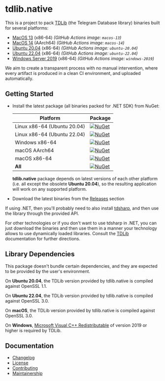 tdlib.native
============

This is a project to pack [TDLib][tdlib] (the Telegram Database library) binaries built for several platforms:

- [MacOS 13][spec.macos-13] (x86-64) _(GitHub Actions image: `macos-13`)_
- [MacOS 14][spec.macos-14] (AArch64) _(GitHub Actions image: `macos-14`)_
- [Ubuntu 20.04][spec.ubuntu-20.04] (x86-64) _(GitHub Actions image: `ubuntu-20.04`)_
- [Ubuntu 22.04][spec.ubuntu-22.04] (x86-64) _(GitHub Actions image: `ubuntu-22.04`)_
- [Windows Server 2019][spec.windows] (x86-64) _(GitHub Actions image: `windows-2019`)_

We aim to create a transparent process with no manual intervention, where every artifact is produced in a clean CI environment, and uploaded automatically.

Getting Started
---------------

- Install the latest package (all binaries packed for .NET SDK) from NuGet:

  | Platform                    | Package                                                                              |
  |-----------------------------|--------------------------------------------------------------------------------------|
  | Linux x86-64 (Ubuntu 20.04) | [![NuGet][badge.tdlib.native.ubuntu-20.04-x64]][nuget.tdlib.native.ubuntu-20.04-x64] |
  | Linux x86-64 (Ubuntu 22.04) | [![NuGet][badge.tdlib.native.linux-x64]][nuget.tdlib.native.linux-x64]               |
  | Windows x86-64              | [![NuGet][badge.tdlib.native.win-x64]][nuget.tdlib.native.win-x64]                   |
  | macOS AArch64               | [![NuGet][badge.tdlib.native.osx-arm64]][nuget.tdlib.native.osx-arm64]               |
  | macOS x86-64                | [![NuGet][badge.tdlib.native.osx-x64]][nuget.tdlib.native.osx-x64]                   |
  | **All**                     | [![NuGet][badge.tdlib.native]][nuget.tdlib.native]                                   |

  **tdlib.native** package depends on latest versions of each other platform (i.e. all except the obsolete **Ubuntu 20.04**), so the resulting application will work on any supported platform.

- Download the latest binaries from the [Releases][releases] section

If using .NET, then you'll probably need to also install [tdsharp][], and then use the library through the provided API.

For other technologies or if you don't want to use tdsharp in .NET, you can just download the binaries and then use them in a manner your technology allows to use dynamically loaded libraries. Consult the [TDLib][tdlib] documentation for further directions.

Library Dependencies
--------------------
This package doesn't bundle certain dependencies, and they are expected to be provided by the user's environment.

On **Ubuntu 20.04**, the TDLib version provided by tdlib.native is compiled against OpenSSL 1.1.

On **Ubuntu 22.04**, the TDLib version provided by tdlib.native is compiled against OpenSSL 3.0.

On **macOS**, the TDLib version provided by tdlib.native is compiled against OpenSSL 3.0.

On **Windows**, [Microsoft Visual C++ Redistributable][cpp.redist] of version 2019 or higher is required by TDLib.

Documentation
-------------

- [Changelog][docs.changelog]
- [License][docs.license]
- [Contributing][docs.contributing]
- [Maintainership][docs.maintainership]

[badge.tdlib.native.linux-x64]: https://img.shields.io/nuget/v/tdlib.native.linux-x64?label=tdlib.native.linux-x64
[badge.tdlib.native.ubuntu-20.04-x64]: https://img.shields.io/nuget/v/tdlib.native.ubuntu-20.04-x64?label=tdlib.native.ubuntu-20.04-x64
[badge.tdlib.native.osx-arm64]: https://img.shields.io/nuget/v/tdlib.native.osx-arm64?label=tdlib.native.osx-arm64
[badge.tdlib.native.osx-x64]: https://img.shields.io/nuget/v/tdlib.native.osx-x64?label=tdlib.native.osx-x64
[badge.tdlib.native.win-x64]: https://img.shields.io/nuget/v/tdlib.native.win-x64?label=tdlib.native.win-x64
[badge.tdlib.native]: https://img.shields.io/nuget/v/tdlib.native?label=tdlib.native
[cpp.redist]: https://docs.microsoft.com/en-us/cpp/windows/latest-supported-vc-redist?view=msvc-160
[docs.changelog]: ./CHANGELOG.md
[docs.contributing]: ./CONTRIBUTING.md
[docs.license]: ./LICENSE_1_0.txt
[docs.maintainership]: ./MAINTAINERSHIP.md
[nuget.tdlib.native.linux-x64]: https://www.nuget.org/packages/tdlib.native.linux-x64/
[nuget.tdlib.native.ubuntu-20.04-x64]: https://www.nuget.org/packages/tdlib.native.ubuntu-20.04-x64/
[nuget.tdlib.native.osx-arm64]: https://www.nuget.org/packages/tdlib.native.osx-arm64/
[nuget.tdlib.native.osx-x64]: https://www.nuget.org/packages/tdlib.native.osx-x64/
[nuget.tdlib.native.win-x64]: https://www.nuget.org/packages/tdlib.native.win-x64/
[nuget.tdlib.native]: https://www.nuget.org/packages/tdlib.native/
[releases]: https://github.com/ForNeVeR/tdlib.native/releases
[spec.ubuntu-20.04]: https://github.com/actions/runner-images/blob/main/images/ubuntu/Ubuntu2004-Readme.md
[spec.ubuntu-22.04]: https://github.com/actions/runner-images/blob/main/images/ubuntu/Ubuntu2204-Readme.md
[spec.macos-13]: https://github.com/actions/runner-images/blob/main/images/macos/macos-13-Readme.md
[spec.macos-14]: https://github.com/actions/runner-images/blob/main/images/macos/macos-14-Readme.md
[spec.windows]: https://github.com/actions/runner-images/blob/main/images/win/Windows2019-Readme.md
[tdlib]: https://github.com/tdlib/td
[tdsharp]: https://github.com/egramtel/tdsharp
